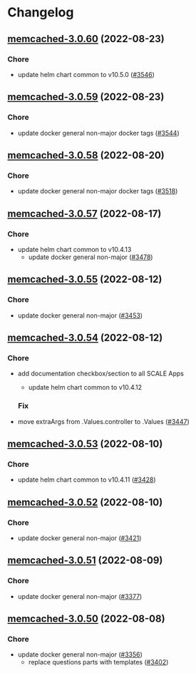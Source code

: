 # Changelog



## [memcached-3.0.60](https://github.com/truecharts/charts/compare/memcached-3.0.59...memcached-3.0.60) (2022-08-23)

### Chore

- update helm chart common to v10.5.0 ([#3546](https://github.com/truecharts/charts/issues/3546))




## [memcached-3.0.59](https://github.com/truecharts/charts/compare/memcached-3.0.58...memcached-3.0.59) (2022-08-23)

### Chore

- update docker general non-major docker tags ([#3544](https://github.com/truecharts/charts/issues/3544))




## [memcached-3.0.58](https://github.com/truecharts/charts/compare/memcached-3.0.57...memcached-3.0.58) (2022-08-20)

### Chore

- update docker general non-major docker tags ([#3518](https://github.com/truecharts/charts/issues/3518))




## [memcached-3.0.57](https://github.com/truecharts/charts/compare/memcached-3.0.55...memcached-3.0.57) (2022-08-17)

### Chore

- update helm chart common to v10.4.13
  - update docker general non-major ([#3478](https://github.com/truecharts/charts/issues/3478))




## [memcached-3.0.55](https://github.com/truecharts/charts/compare/memcached-3.0.54...memcached-3.0.55) (2022-08-12)

### Chore

- update docker general non-major ([#3453](https://github.com/truecharts/charts/issues/3453))




## [memcached-3.0.54](https://github.com/truecharts/charts/compare/memcached-3.0.53...memcached-3.0.54) (2022-08-12)

### Chore

- add documentation checkbox/section to all SCALE Apps
  - update helm chart common to v10.4.12

  ### Fix

- move extraArgs from .Values.controller to .Values ([#3447](https://github.com/truecharts/charts/issues/3447))




## [memcached-3.0.53](https://github.com/truecharts/charts/compare/memcached-3.0.52...memcached-3.0.53) (2022-08-10)

### Chore

- update helm chart common to v10.4.11 ([#3428](https://github.com/truecharts/charts/issues/3428))




## [memcached-3.0.52](https://github.com/truecharts/charts/compare/memcached-3.0.51...memcached-3.0.52) (2022-08-10)

### Chore

- update docker general non-major ([#3421](https://github.com/truecharts/charts/issues/3421))




## [memcached-3.0.51](https://github.com/truecharts/charts/compare/memcached-3.0.50...memcached-3.0.51) (2022-08-09)

### Chore

- update docker general non-major ([#3377](https://github.com/truecharts/charts/issues/3377))




## [memcached-3.0.50](https://github.com/truecharts/charts/compare/memcached-3.0.49...memcached-3.0.50) (2022-08-08)

### Chore

- update docker general non-major ([#3356](https://github.com/truecharts/charts/issues/3356))
  - replace questions parts with templates ([#3402](https://github.com/truecharts/charts/issues/3402))


